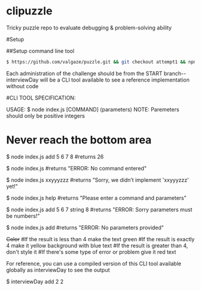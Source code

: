 # clipuzzle
Tricky puzzle repo to evaluate debugging &amp; problem-solving ability


#Setup

##Setup command line tool

```bash
$ https://github.com/valgaze/puzzle.git && git checkout attempt1 && npm install -g && git checkout start
```

Each administration of the challenge should be from the START branch-- interviewDay will be a CLI tool available to see a reference implementation without code

#CLI TOOL SPECIFICATION:

USAGE: $ node index.js [COMMAND] (parameters)
NOTE: Paremeters should only be positive integers

# Never reach the bottom area

$ node index.js add 5 6 7 8 #returns 26

$ node index.js #returns "ERROR: No command entered"

$ node index.js xxyyyzzz #returns ”Sorry, we didn’t implement 'xxyyyzzz' yet!"

$ node index.js help #returns "Please enter a command and parameters"

$ node index.js add 5 6 7 string 8 #returns "ERROR: Sorry parameters must be numbers!"

$ node index.js add #returns "ERROR: No parameters provided"

~~Color~~
#If the result is less than 4 make the text green
#If the result is exactly 4 make it yellow background with blue text
#If the result is greater than 4, don't style it
#If there's some type of error or problem give it red text

For reference, you can use a compiled version of this CLI tool available globally as interviewDay to see the output

$ interviewDay add 2 2

